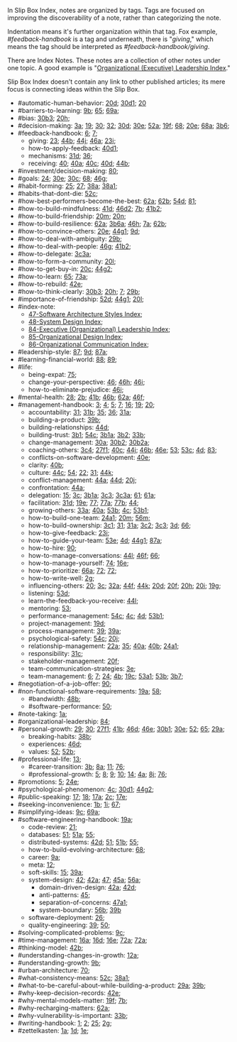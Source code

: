 
In Slip Box Index, notes are organized by tags. Tags are focused on improving the discoverability of a note, rather than categorizing the note.

Indentation means it's further organization within that tag. Fox example, *#feedback-handbook* is a tag and underneath, there is "*giving*," which means the tag should be interpreted as *#feedback-handbook/giving*.

There are Index Notes. These notes are a collection of other notes under one topic. A good example is "[Organizational (Executive) Leadership Index](/notes/84/)."

Slip Box Index doesn't contain any link to other published articles; its mere focus is connecting ideas within the Slip Box.

- #automatic-human-behavior: [20d](/notes/20d/); [30d1](/notes/30d1/); [20](/notes/20/)
- #barriers-to-learning: [9b](/notes/9b/); [65](/notes/65/); [69a](/notes/69a/);
- #bias: [30b3](/notes/30b3/); [20h](/notes/20h/);
- #decision-making: [3a](/notes/3a/); [19](/notes/19/); [30](/notes/30/); [32](/notes/32/); [30d](/notes/30d/); [30e](/notes/30e/); [52a](/notes/52a/); [19f](/notes/19f/); [68](/notes/68/); [20e](/notes/20e/); [68a](/notes/68a/); [3b6](/notes/3b6/);
- #feedback-handbook: [6](/notes/6/); [7](/notes/7/);
  - giving: [23](/notes/23/); [44b](/notes/44b/); [44j](/notes/44j/); [46a](/notes/46a/); [23i](/notes/23i/);
  - how-to-apply-feedback: [40d1](/notes/40d1/);
  - mechanisms: [31d](/notes/31d/); [36](/notes/36/);
  - receiving: [40](/notes/40/); [40a](/notes/40a/); [40c](/notes/40c/); [40d](/notes/40d/); [44b](/notes/44b/);
- #investment/decision-making: [80](/notes/80/);
- #goals: [24](/notes/24/); [30e](/notes/30e/); [30c](/notes/30c/); [68](/notes/68/); [46g](/notes/46g/);
- #habit-forming: [25](/notes/25/); [27](/notes/27/); [38a](/notes/38a/); [38a1](/notes/38a1/);
- #habits-that-dont-die: [52c](/notes/52c/);
- #how-best-performers-become-the-best: [62a](/notes/62a/); [62b](/notes/62b/); [54d](/notes/54d/); [81](/notes/81/);
- #how-to-build-mindfulness: [41d](/notes/41d/); [46d2](/notes/46d2/); [7b](/notes/7b/); [41b2](/notes/41b2/);
- #how-to-build-friendship: [20m](/notes/20m/); [20n](/notes/20n/);
- #how-to-build-resilience: [62a](/notes/62a/); [3b6a](/notes/3b6a/); [46h](/notes/46h/); [7a](/notes/7a/); [62b](/notes/62b/);
- #how-to-convince-others: [20e](/notes/20e/); [44g1](/notes/44g1/); [9d](/notes/9d/);
- #how-to-deal-with-ambiguity: [29b](/notes/29b/);
- #how-to-deal-with-people: [46g](/notes/46g/); [41b2](/notes/41b2/);
- #how-to-delegate: [3c3a](/notes/3c3a/);
- #how-to-form-a-community: [20l](/notes/20l/);
- #how-to-get-buy-in: [20c](/notes/20c/); [44g2](/notes/44g2/);
- #how-to-learn: [65](/notes/65/); [73a](/notes/73a/);
- #how-to-rebuild: [42e](/notes/42e/);
- #how-to-think-clearly: [30b3](/notes/30b3/); [20h](/notes/20h/); [7](/notes/7/); [29b](/notes/29b/);
- #importance-of-friendship: [52d](/notes/52d/); [44g1](/notes/44g1/); [20l](/notes/20l/);
- #index-note:
  - [47-Software Architecture Styles Index](/notes/47/);
  - [48-System Design Index](/notes/48/);
  - [84-Executive (Organizational) Leadership Index](/notes/84/);
  - [85-Organizational Design Index](/notes/85/);
  - [86-Organizational Communication Index](/notes/86/);
- #leadership-style: [87](/notes/87/); [9d](/notes/9d/); [87a](/notes/87a/);
- #learning-financial-world: [88](/notes/88/); [89](/notes/89/);
- #life:
  - being-expat: [75](/notes/75/);
  - change-your-perspective: [46](/notes/46/); [46h](/notes/46h/); [46i](/notes/46i/);
  - how-to-eliminate-prejudice: [46i](/notes/46i/);
- #mental-health: [28](/notes/28/); [2b](/notes/2b/); [41b](/notes/41b/); [46b](/notes/46b/); [62a](/notes/62a/); [46f](/notes/46f/);
- #management-handbook: [3](/notes/3/); [4](/notes/4/); [5](/notes/5/); [7](/notes/7/); [16](/notes/16/); [19](/notes/19/); [20](/notes/20/);
  - accountability: [31](/notes/31/); [31b](/notes/31b/); [35](/notes/35/); [36](/notes/36/); [31a](/notes/31a/);
  - building-a-product: [39b](/notes/39b/);
  - building-relationships: [44d](/notes/44d/);
  - building-trust: [3b1](/notes/3b1/); [54c](/notes/54c/); [3b1a](/notes/3b1a/); [3b2](/notes/3b2/); [33b](/notes/33b/);
  - change-management: [30a](/notes/30a/); [30b2](/notes/30b2/); [30b2a](/notes/30b2a/);
  - coaching-others: [3c4](/notes/3c4/); [27f1](/notes/27f1/); [40c](/notes/40c/); [44j](/notes/44j/); [46b](/notes/46b/); [46e](/notes/46e/); [53](/notes/53/); [53c](/notes/53c/); [4d](/notes/4d/); [83](/notes/83/);
  - conflicts-on-software-development: [40e](/notes/40e/);
  - clarity: [40b](/notes/40b/);
  - culture: [44c](/notes/44c/); [54](/notes/54/); [22](/notes/22/); [31](/notes/31/); [44k](/notes/44k/);
  - conflict-management: [44a](/notes/44a/); [44d](/notes/44d/); [20j](/notes/20j/);
  - confrontation: [44a](/notes/44a/);
  - delegation: [15](/notes/15/); [3c](/notes/3c/); [3b1a](/notes/3b1a/); [3c3](/notes/3c3/); [3c3a](/notes/3c3a/); [61](/notes/61/); [61a](/notes/61a/);
  - facilitation: [31d](/notes/31d/); [19e](/notes/19e/); [77](/notes/77/); [77a](/notes/77a/); [77b](/notes/77b/); [44](/notes/44/);
  - growing-others: [33a](/notes/33a/); [40a](/notes/40a/); [53b](/notes/53b/); [4c](/notes/4c/); [53b1](/notes/53b1/);
  - how-to-build-one-team: [24a1](/notes/24a1/); [20m](/notes/20m/); [56m;](/notes/56m/)
  - how-to-build-ownership: [3c1](/notes/3c1/); [31](/notes/31/); [31a](/notes/31a/); [3c2](/notes/3c2/); [3c3](/notes/3c3/); [3d](/notes/3d/); [66](/notes/66/);
  - how-to-give-feedback: [23i](/notes/23i/);
  - how-to-guide-your-team: [53e](/notes/53e/); [4d](/notes/4d/); [44g1](/notes/44g1/); [87a](/notes/87a/);
  - how-to-hire: [90](/notes/90/);
  - how-to-manage-conversations: [44l](/notes/44l/); [46f](/notes/46f/); [66](/notes/66/);
  - how-to-manage-yourself: [74](/notes/74/); [16e](/notes/16e/);
  - how-to-prioritize: [66a](/notes/66a/); [72](/notes/72/); [72](/notes/72/);
  - how-to-write-well: [2g](Mektup-/notes/49/);
  - influencing-others: [20](/notes/20/); [3c](/notes/3c/); [32a](/notes/32a/); [44f](/notes/44f/); [44k](/notes/44k/); [20d](/notes/20d/); [20f](/notes/20f/); [20h](/notes/20h/); [20i](/notes/20i/); [19g](/notes/19g/);
  - listening: [53d](/notes/53d/);
  - learn-the-feedback-you-receive: [44l](/notes/44l/);
  - mentoring: [53](/notes/53/);
  - performance-management: [54c](/notes/54c/); [4c](/notes/4c/); [4d](/notes/4d/); [53b1](/notes/53b1/);
  - project-management: [19d](/notes/19d/);
  - process-management: [39](/notes/39/); [39a](/notes/39a/);
  - psychological-safety: [54c](/notes/54c/); [20j](/notes/20j/);
  - relationship-management: [22a](/notes/22a/); [35](/notes/35/); [40a](/notes/40a/); [40b](/notes/40b/); [24a1](/notes/24a1/);
  - responsibility: [31c](/notes/31c/);
  - stakeholder-management: [20f](/notes/20f/);
  - team-communication-strategies: [3e](/notes/3e/);
  - team-management: [6](/notes/6/); [7](/notes/7/); [24](/notes/24/); [4b](/notes/4b/); [19c](/notes/19c/); [53a1](/notes/53a1/); [53b](/notes/53b/); [3b7](/notes/3b7/);
- #negotiation-of-a-job-offer: [90](/notes/90/);
- #non-functional-software-requirements: [19a](/notes/19a/); [58](/notes/58/);
  - #bandwidth: [48b](/notes/48b/);
  - #software-performance: [50](/notes/50/);
- #note-taking: [1a](/notes/1a/);
- #organizational-leadership: [84](/notes/84/);
- #personal-growth: [29](/notes/29/); [30](/notes/30/); [27f1](/notes/27f1/); [41b](/notes/41b/); [46d](/notes/46d/); [46e](/notes/46e/); [30b1](/notes/30b1/); [30e](/notes/30e/); [52](/notes/52/); [65](/notes/65/); [29a](/notes/29a/);
  - breaking-habits: [38b](/notes/38b/);
  - experiences: [46d](/notes/46d/);
  - values: [52](/notes/52/); [52b](/notes/52b/);
- #professional-life: [13](/notes/13/);
  - #career-transition: [3b](/notes/3b/); [8a](/notes/8a/); [11](/notes/11/); [76](/notes/76/);
  - #professional-growth: [5](/notes/5/); [8](/notes/8/); [9](/notes/9/); [10](/notes/10/); [14](/notes/14/); [4a](/notes/4a/); [8j](/notes/8j/); [76](/notes/76/);
- #promotions: [5](/notes/5/); [24e](/notes/24e/);
- #psychological-phenomenon: [4c](/notes/4c/); [30d1](/notes/30d1/); [44g2](/notes/44g2/);
- #public-speaking: [17](/notes/17/); [18](/notes/18/); [17a](/notes/17a/); [2c](/notes/2c/); [17e](/notes/17e/);
- #seeking-inconvenience: [1b](/notes/1b/); [1i](/notes/1i/); [67](/notes/67/);
- #simplifying-ideas: [9c](/notes/9c/); [69a](/notes/69a/);
- #software-engineering-handbook: [19a](/notes/19a/);
  - code-review: [21](/notes/21/);
  - databases: [51](/notes/51/); [51a](/notes/51a/); [55](/notes/55/);
  - distributed-systems: [42d](/notes/42d/); [51](/notes/51/); [51b](/notes/51b/); [55](/notes/55/);
  - how-to-build-evolving-architecture: [68](/notes/68/);
  - career: [9a](/notes/9a/);
  - meta: [12](/notes/12/);
  - soft-skills: [15](/notes/15/); [39a](/notes/39a/);
  - system-design: [42](/notes/42/); [42a](/notes/42a/); [47](/notes/47/); [45a](/notes/45a/); [56a](/notes/56a/);
    - domain-driven-design: [42a](/notes/42a/); [42d](/notes/42d/);
    - anti-patterns: [45](/notes/45/);
    - separation-of-concerns: [47a1](/notes/47a1/);
    - system-boundary: [56b](/notes/56b/); [39b](/notes/39b/)
  - software-deployment: [26](/notes/26/);
  - quality-engineering: [39](/notes/39/); [50](/notes/50/);
- #solving-complicated-problems: [9c](/notes/9c/);
- #time-management: [16a](/notes/16a/); [16d](/notes/16d/); [16e](/notes/16e/); [72a](/notes/72a/); [72a](/notes/72a/);
- #thinking-model: [42b](/notes/42b/);
- #understanding-changes-in-growth: [12a](/notes/12a/);
- #understanding-growth: [9b](/notes/9b/);
- #urban-architecture: [70](/notes/70/);
- #what-consistency-means: [52c](/notes/52c/); [38a1](/notes/38a1/);
- #what-to-be-careful-about-while-building-a-product: [29a](/notes/29a/); [39b](/notes/39b/);
- #why-keep-decision-records: [42e](/notes/42e/);
- #why-mental-models-matter: [19f](/notes/19f/); [7b](/notes/7b/);
- #why-recharging-matters: [62a](/notes/62a/);
- #why-vulnerability-is-important: [33b](/notes/33b/);
- #writing-handbook: [1](/notes/1/); [2](/notes/2/); [25](/notes/25/); [2g](Mektup-/notes/49/);
- #zettelkasten: [1a](/notes/1a/); [1d](/notes/1d/); [1e](/notes/1e/);